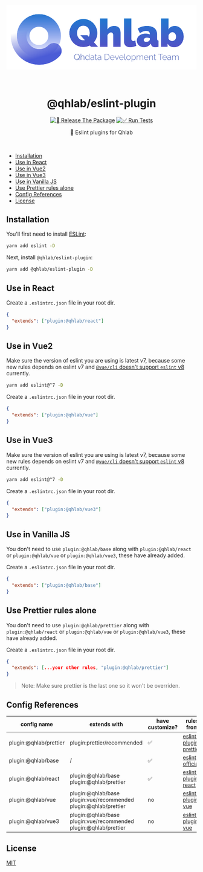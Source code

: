 <p align="center">
  <img src="logo-medium.png" alt="logo" width="550px" />
</p>

<br />
<h1 align="center">@qhlab/eslint-plugin</h1>

<p align="center">
  <a href="https://github.com/iamyoki/qhlab-eslint-plugin/actions/workflows/release.yml"><img src="https://github.com/iamyoki/qhlab-eslint-plugin/actions/workflows/release.yml/badge.svg?branch=main" alt="🚀 Release The Package"></a>
  <a href="https://github.com/iamyoki/qhlab-eslint-plugin/actions/workflows/test.yml"><img src="https://github.com/iamyoki/qhlab-eslint-plugin/actions/workflows/test.yml/badge.svg" alt="✅ Run Tests"></a>
</p>

<p align="center">🧪 Eslint plugins for Qhlab</p>
<br />


- [Installation](#installation)
- [Use in React](#use-in-react)
- [Use in Vue2](#use-in-vue2)
- [Use in Vue3](#use-in-vue3)
- [Use in Vanilla JS](#use-in-vanilla-js)
- [Use Prettier rules alone](#use-prettier-rules-alone)
- [Config References](#config-references)
- [License](#license)

## Installation

You'll first need to install [ESLint](https://eslint.org/):

```sh
yarn add eslint -D
```

Next, install `@qhlab/eslint-plugin`:

```sh
yarn add @qhlab/eslint-plugin -D
```

## Use in React

Create a `.eslintrc.json` file in your root dir.

```json
{
  "extends": ["plugin:@qhlab/react"]
}
```

## Use in Vue2

Make sure the version of eslint you are using is latest v7, because some new rules depends on eslint v7 and [`@vue/cli` doesn't support `eslint` v8](https://github.com/vuejs/vue-cli/issues/6759) currently.

```sh
yarn add eslint@^7 -D
```

Create a `.eslintrc.json` file in your root dir.

```json
{
  "extends": ["plugin:@qhlab/vue"]
}
```

## Use in Vue3

Make sure the version of eslint you are using is latest v7, because some new rules depends on eslint v7 and [`@vue/cli` doesn't support `eslint` v8](https://github.com/vuejs/vue-cli/issues/6759) currently.

```sh
yarn add eslint@^7 -D
```

Create a `.eslintrc.json` file in your root dir.

```json
{
  "extends": ["plugin:@qhlab/vue3"]
}
```

## Use in Vanilla JS

You don't need to use `plugin:@qhlab/base` along with `plugin:@qhlab/react` or `plugin:@qhlab/vue` or `plugin:@qhlab/vue3`, these have already added.

Create a `.eslintrc.json` file in your root dir.

```json
{
  "extends": ["plugin:@qhlab/base"]
}
```

## Use Prettier rules alone

You don't need to use `plugin:@qhlab/prettier` along with `plugin:@qhlab/react` or `plugin:@qhlab/vue` or `plugin:@qhlab/vue3`, these have already added.

Create a `.eslintrc.json` file in your root dir.

```json
{
  "extends": [...your other rules, "plugin:@qhlab/prettier"]
}
```

> Note: Make sure prettier is the last one so it won't be overriden.

## Config References
|config name|extends with|have customize?|rules from
|-|-|-|-|
|plugin:@qhlab/prettier|plugin:prettier/recommended|✅|[eslint-plugin-prettier](https://github.com/prettier/eslint-plugin-prettier)
|plugin:@qhlab/base|/|✅|[eslint official](https://eslint.org/docs/rules/)
|plugin:@qhlab/react|plugin:@qhlab/base <br /> plugin:@qhlab/prettier|✅|[eslint-plugin-react](https://github.com/yannickcr/eslint-plugin-react)
|plugin:@qhlab/vue|plugin:@qhlab/base <br /> plugin:vue/recommended <br /> plugin:@qhlab/prettier|no|[eslint-plugin-vue](https://github.com/vuejs/eslint-plugin-vue)
|plugin:@qhlab/vue3|plugin:@qhlab/base <br /> plugin:vue/recommended <br /> plugin:@qhlab/prettier|no|[eslint-plugin-vue](https://github.com/vuejs/eslint-plugin-vue)

## License

[MIT](https://choosealicense.com/licenses/mit/)
